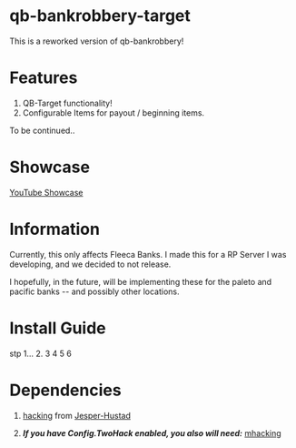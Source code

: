 # qb-bankrobbery-target

This is a reworked version of qb-bankrobbery!

# Features

1. QB-Target functionality!
2. Configurable Items for payout / beginning items.

To be continued..

# Showcase

[YouTube Showcase](https://www.youtube.com/watch?v=dQw4w9WgXcQ)

# Information

Currently, this only affects Fleeca Banks. I made this for a RP Server I was developing, and we decided to not release.

I hopefully, in the future, will be implementing these for the paleto and pacific banks -- and possibly other locations.

# Install Guide
stp 1...
2.
3
4
5
6


# Dependencies 

1. [hacking](https://github.com/Jesper-Hustad/NoPixel-minigame/tree/main/fivem-script) from [Jesper-Hustad](https://github.com/Jesper-Hustad)

2. ***If you have Config.TwoHack enabled, you also will need:*** [mhacking](https://github.com/davedorm/mhacking)

